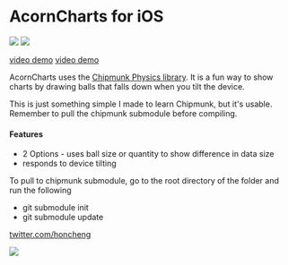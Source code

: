 AcornCharts for iOS
=============

<img src="https://github.com/honcheng/AcornCharts-for-iOS/raw/master/Screenshots/ball_size.png"/>
<img src="https://github.com/honcheng/AcornCharts-for-iOS/raw/master/Screenshots/ball_quantity.png"/>

[video demo](http://youtu.be/B7jWfzFx5YY)
[video demo](http://youtu.be/fBiyKi99GVA)

AcornCharts uses the [Chipmunk Physics library](http://chipmunk-physics.net). 
It is a fun way to show charts by drawing balls that falls down when you tilt the device. 

This is just something simple I made to learn Chipmunk, but it's usable.
Remember to pull the chipmunk submodule before compiling.

#### Features
* 2 Options - uses ball size or quantity to show difference in data size
* responds to device tilting

To pull to chipmunk submodule, go to the root directory of the folder and run the following

* git submodule init
* git submodule update

[twitter.com/honcheng](http://twitter.com/honcheng)

![](http://www.cocoacontrols.com/analytics/honcheng/acorncharts-for-ios.png)
